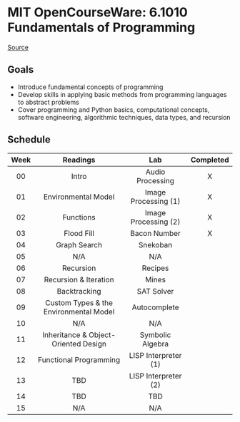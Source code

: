 # MIT OpenCourseWare: 6.1010 Fundamentals of Programming

[Source](https://py.mit.edu/)

## Goals

* Introduce fundamental concepts of programming
* Develop skills in applying basic methods from programming languages to abstract problems
* Cover programming and Python basics, computational concepts, software engineering, algorithmic techniques, data types, and recursion

## Schedule

| Week | Readings                               | Lab                  | Completed |
|:----:|:--------------------------------------:|:--------------------:|:---------:|
| 00   | Intro                                  | Audio Processing     | X         |
| 01   | Environmental Model                    | Image Processing (1) | X         |
| 02   | Functions                              | Image Processing (2) | X         |
| 03   | Flood Fill                             | Bacon Number         | X         |
| 04   | Graph Search                           | Snekoban             |           |
| 05   | N/A                                    | N/A                  |           |
| 06   | Recursion                              | Recipes              |           |
| 07   | Recursion & Iteration                  | Mines                |           |
| 08   | Backtracking                           | SAT Solver           |           |
| 09   | Custom Types & the Environmental Model | Autocomplete         |           |
| 10   | N/A                                    | N/A                  |           |
| 11   | Inheritance & Object-Oriented Design   | Symbolic Algebra     |           |
| 12   | Functional Programming                 | LISP Interpreter (1) |           |
| 13   | TBD                                    | LISP Interpreter (2) |           |
| 14   | TBD                                    | TBD                  |           |
| 15   | N/A                                    | N/A                  |           |
